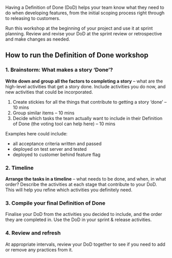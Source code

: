 Having a Definition of Done (DoD) helps your team know what they need to do when developing features, from the initial scoping process right through to releasing to customers.

Run this workshop at the beginning of your project and use it at sprint planning. Review and revise your DoD at the sprint review or retrospective and make changes as needed.

How to run the Definition of Done workshop
------------------------------------------

### 1\. Brainstorm: What makes a story ‘Done’?

**Write down and group all the factors to completing a story** – what are the high-level activities that get a story done. Include activities you do now, and new activities that could be incorporated.

1.  Create stickies for all the things that contribute to getting a story ‘done’ – 10 mins
2.  Group similar items – 10 mins
3.  Decide which tasks the team actually want to include in their Definition of Done (the voting tool can help here) – 10 mins

Examples here could include:

*   all acceptance criteria written and passed
*   deployed on test server and tested
*   deployed to customer behind feature flag

### 2\. Timeline

**Arrange the tasks in a timeline** – what needs to be done, and when, in what order? Describe the activities at each stage that contribute to your DoD. This will help you refine which activities you definitely need.

### 3\. Compile your final Definition of Done

Finalise your DoD from the activities you decided to include, and the order they are completed in. Use the DoD in your sprint & release activities.

### 4\. Review and refresh

At appropriate intervals, review your DoD together to see if you need to add or remove any practices from it.